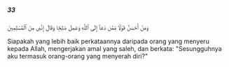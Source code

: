 ##### 33

<span class="ayah">وَمَنْ أَحْسَنُ قَوْلًۭا مِّمَّن دَعَآ إِلَى ٱللَّهِ وَعَمِلَ صَٰلِحًۭا وَقَالَ إِنَّنِى مِنَ ٱلْمُسْلِمِينَ</span>

<span class="ayah_translation">Siapakah yang lebih baik perkataannya daripada orang yang menyeru kepada Allah, mengerjakan amal yang saleh, dan berkata: "Sesungguhnya aku termasuk orang-orang yang menyerah diri?"</span>
